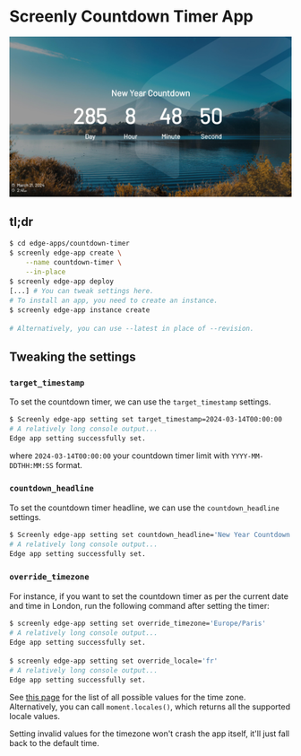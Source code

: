 # Screenly Countdown Timer App

![Countdown Timer Screen](./static/images/countdown_timer_screen.jpg)

## tl;dr

```bash
$ cd edge-apps/countdown-timer
$ screenly edge-app create \
    --name countdown-timer \
    --in-place
$ screenly edge-app deploy
[...] # You can tweak settings here.
# To install an app, you need to create an instance.
$ screenly edge-app instance create

# Alternatively, you can use --latest in place of --revision.
```

## Tweaking the settings

### `target_timestamp`

To set the countdown timer, we can use the `target_timestamp` settings.

```bash
$ Screenly edge-app setting set target_timestamp=2024-03-14T00:00:00
# A relatively long console output...
Edge app setting successfully set.
```
where `2024-03-14T00:00:00` your countdown timer limit with `YYYY-MM-DDTHH:MM:SS` format.

### `countdown_headline`

To set the countdown timer headline, we can use the `countdown_headline` settings.

```bash
$ Screenly edge-app setting set countdown_headline='New Year Countdown'
# A relatively long console output...
Edge app setting successfully set.
```


### `override_timezone`

For instance, if you want to set the countdown timer as per the current date and time in London,
run the following command after setting the timer:

```bash
$ screenly edge-app setting set override_timezone='Europe/Paris'
# A relatively long console output...
Edge app setting successfully set.

$ screenly edge-app setting set override_locale='fr'
# A relatively long console output...
Edge app setting successfully set.
```

See [this page](https://momentjs.com/) for the list of all possible values for the time zone.
Alternatively, you can call `moment.locales()`, which returns all the supported locale values.

Setting invalid values for the timezone won't crash the app itself, it'll just fall back to the default time.
